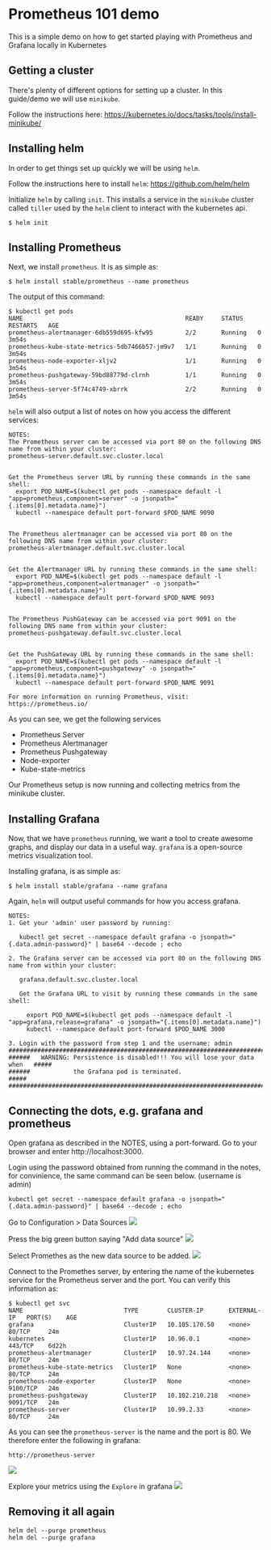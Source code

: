 # Prometheus 101 demo

This is a simple demo on how to get started playing with Prometheus and Grafana locally in Kubernetes


## Getting a cluster
There's plenty of different options for setting up a cluster. In this guide/demo we will use `minikube`.

Follow the instructions here: https://kubernetes.io/docs/tasks/tools/install-minikube/

## Installing helm
In order to get things set up quickly we will be using `helm`.

Follow the instructions here to install `helm`: https://github.com/helm/helm

Initialize `helm` by calling `init`. This installs a service in the `minikube` cluster called `tiller` used by the `helm` client to interact with the kubernetes api.
```
$ helm init
```

## Installing Prometheus

Next, we install `prometheus`. It is as simple as:

```
$ helm install stable/prometheus --name prometheus
```

The output of this command:

```
$ kubectl get pods
NAME                                             READY     STATUS    RESTARTS   AGE
prometheus-alertmanager-6db559d695-kfw95         2/2       Running   0          3m54s
prometheus-kube-state-metrics-5db7466b57-jm9v7   1/1       Running   0          3m54s
prometheus-node-exporter-xljv2                   1/1       Running   0          3m54s
prometheus-pushgateway-59bd88779d-clrnh          1/1       Running   0          3m54s
prometheus-server-5f74c4749-xbrrk                2/2       Running   0          3m54s
```

`helm` will also output a list of notes on how you access the different services: 
```
NOTES:
The Prometheus server can be accessed via port 80 on the following DNS name from within your cluster:
prometheus-server.default.svc.cluster.local


Get the Prometheus server URL by running these commands in the same shell:
  export POD_NAME=$(kubectl get pods --namespace default -l "app=prometheus,component=server" -o jsonpath="{.items[0].metadata.name}")
  kubectl --namespace default port-forward $POD_NAME 9090


The Prometheus alertmanager can be accessed via port 80 on the following DNS name from within your cluster:
prometheus-alertmanager.default.svc.cluster.local


Get the Alertmanager URL by running these commands in the same shell:
  export POD_NAME=$(kubectl get pods --namespace default -l "app=prometheus,component=alertmanager" -o jsonpath="{.items[0].metadata.name}")
  kubectl --namespace default port-forward $POD_NAME 9093


The Prometheus PushGateway can be accessed via port 9091 on the following DNS name from within your cluster:
prometheus-pushgateway.default.svc.cluster.local


Get the PushGateway URL by running these commands in the same shell:
  export POD_NAME=$(kubectl get pods --namespace default -l "app=prometheus,component=pushgateway" -o jsonpath="{.items[0].metadata.name}")
  kubectl --namespace default port-forward $POD_NAME 9091

For more information on running Prometheus, visit:
https://prometheus.io/
```

As you can see, we get the following services

* Prometheus Server
* Prometheus Alertmanager
* Prometheus Pushgateway
* Node-exporter
* Kube-state-metrics

Our Prometheus setup is now running and collecting metrics from the minikube cluster.


## Installing Grafana

Now, that we have `prometheus` running, we want a tool to create awesome graphs, and display our data in a useful way. `grafana` is a open-source metrics visualization tool.

Installing grafana, is as simple as:

```
$ helm install stable/grafana --name grafana
```

Again, `helm` will output useful commands for how you access grafana.
```
NOTES:
1. Get your 'admin' user password by running:

   kubectl get secret --namespace default grafana -o jsonpath="{.data.admin-password}" | base64 --decode ; echo

2. The Grafana server can be accessed via port 80 on the following DNS name from within your cluster:

   grafana.default.svc.cluster.local

   Get the Grafana URL to visit by running these commands in the same shell:

     export POD_NAME=$(kubectl get pods --namespace default -l "app=grafana,release=grafana" -o jsonpath="{.items[0].metadata.name}")
     kubectl --namespace default port-forward $POD_NAME 3000

3. Login with the password from step 1 and the username: admin
#################################################################################
######   WARNING: Persistence is disabled!!! You will lose your data when   #####
######            the Grafana pod is terminated.                            #####
#################################################################################
```

## Connecting the dots, e.g. grafana and prometheus

Open grafana as described in the NOTES, using a port-forward. Go to your browser and enter http://localhost:3000.

Login using the password obtained from running the command in the notes, for convinience, the same command can be seen below. (username is admin)

```
kubectl get secret --namespace default grafana -o jsonpath="{.data.admin-password}" | base64 --decode ; echo
```

Go to Configuration > Data Sources
![](docs/1-configuration_datasource.png)

Press the big green button saying "Add data source"
![](docs/2-add_datasource.png)

Select Promethes as the new data source to be added.
![](docs/3-select-prometheus.png)

Connect to the Promethes server, by entering the name of the kubernetes service for the Prometheus server and the port. You can verify this information as:

```
$ kubectl get svc
NAME                            TYPE        CLUSTER-IP       EXTERNAL-IP   PORT(S)    AGE
grafana                         ClusterIP   10.105.170.50    <none>        80/TCP     24m
kubernetes                      ClusterIP   10.96.0.1        <none>        443/TCP    6d22h
prometheus-alertmanager         ClusterIP   10.97.24.144     <none>        80/TCP     24m
prometheus-kube-state-metrics   ClusterIP   None             <none>        80/TCP     24m
prometheus-node-exporter        ClusterIP   None             <none>        9100/TCP   24m
prometheus-pushgateway          ClusterIP   10.102.210.218   <none>        9091/TCP   24m
prometheus-server               ClusterIP   10.99.2.33       <none>        80/TCP     24m
```
As you can see the `prometheus-server` is the name and the port is 80. We therefore enter the following in grafana:

```
http://prometheus-server
```

![](docs/4-connect-to-server.png)

Explore your metrics using the `Explore` in grafana
![](docs/5-explorer.png)


## Removing it all again

```
helm del --purge prometheus
helm del --purge grafana
```